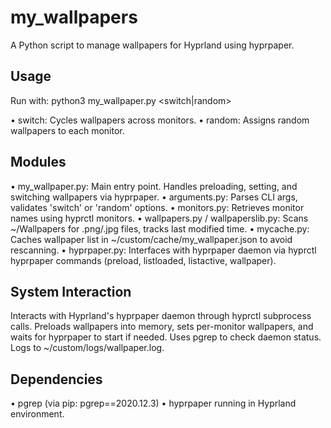 # my_wallpapers

A Python script to manage wallpapers for Hyprland using hyprpaper.

## Usage

Run with: python3 my_wallpaper.py <switch|random>

• switch: Cycles wallpapers across monitors.
• random: Assigns random wallpapers to each monitor.

## Modules

• my_wallpaper.py: Main entry point. Handles preloading, setting, and switching wallpapers via hyprpaper.
• arguments.py: Parses CLI args, validates 'switch' or 'random' options.
• monitors.py: Retrieves monitor names using hyprctl monitors.
• wallpapers.py / wallpaperslib.py: Scans ~/Wallpapers for .png/.jpg files, tracks last modified time.
• mycache.py: Caches wallpaper list in ~/custom/cache/my_wallpaper.json to avoid rescanning.
• hyprpaper.py: Interfaces with hyprpaper daemon via hyprctl hyprpaper commands (preload, listloaded, listactive, wallpaper).

## System Interaction

Interacts with Hyprland's hyprpaper daemon through hyprctl subprocess calls. Preloads wallpapers into memory, sets per-monitor wallpapers, and waits for hyprpaper
to start if needed. Uses pgrep to check daemon status. Logs to ~/custom/logs/wallpaper.log.

## Dependencies

• pgrep (via pip: pgrep==2020.12.3)
• hyprpaper running in Hyprland environment.